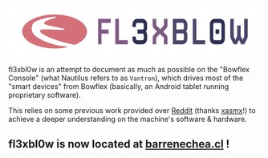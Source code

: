 <p align="center">
  <img height="100" src="logo.png">
</p>

fl3xbl0w is an attempt to document as much as possible on the "Bowflex Console" (what Nautilus refers to as `Vantron`), which drives most of the "smart devices" from Bowflex (basically, an Android tablet running proprietary software).

This relies on some previous work provided over [Reddit](https://www.reddit.com/r/Bowflex/comments/mi8wdo/unlocking_bowflex_velocore/) (thanks [xasmx](https://www.reddit.com/user/xasmx/)!) to achieve a deeper understanding on the machine's software & hardware.

## fl3xbl0w is now located at [barrenechea.cl](https://barrenechea.cl/projects/fl3xbl0w/) !
